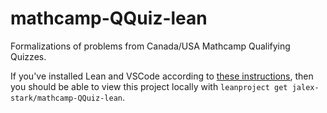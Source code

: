 # mathcamp-QQuiz-lean
Formalizations of problems from Canada/USA Mathcamp Qualifying Quizzes. 

If you've installed Lean and VSCode according to [these instructions](https://leanprover-community.github.io/get_started.html#regular-install), then you should be able to view this project locally with 
`leanproject get jalex-stark/mathcamp-QQuiz-lean`.
